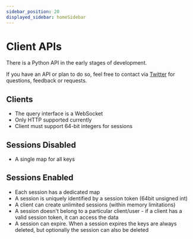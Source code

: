 ```yaml
---
sidebar_position: 20
displayed_sidebar: homeSidebar
---
```


# Client APIs

There is a Python API in the early stages of development.

If you have an API or plan to do so, feel free to contact via [Twitter](https://twitter.com/nmsisdb) for questions, feedback or requests.


## Clients

- The query interface is a WebSocket
- Only HTTP supported currently
- Client must support 64-bit integers for sessions



## Sessions Disabled
- A single map for all keys


## Sessions Enabled

- Each session has a dedicated map
- A session is uniquely identified by a session token (64bit unsigned int)
- A client can create unlimited sessions (within memory limitations)
- A session doesn't belong to a particular client/user - if a client has a valid session token, it can access the data
- A session can expire. When a session expires the keys are always deleted, but optionally the session can also be deleted
